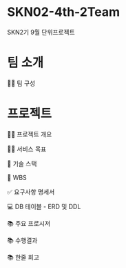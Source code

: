 # SKN02-4th-2Team
SKN2기 9월 단위프로젝트

#  팀 소개
👩‍🏫 팀 구성



#  프로젝트

👨‍🏫 프로젝트 개요


👩‍🏫 서비스 목표


🔨 기술 스택


📝 WBS


✅ 요구사항 명세서


💻 DB 테이블 - ERD 및 DDL


📚 주요 프로시저


📚 수행결과


📚 한줄 회고
